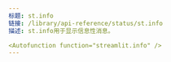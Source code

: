 ```yaml
---
标题: st.info
链接: /library/api-reference/status/st.info
描述: st.info用于显示信息性消息。

<Autofunction function="streamlit.info" />
---
```


